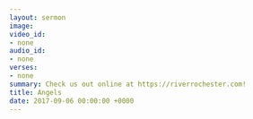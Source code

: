 ```yaml
---
layout: sermon
image: 
video_id:
- none
audio_id:
- none
verses:
- none
summary: Check us out online at https://riverrochester.com!
title: Angels
date: 2017-09-06 00:00:00 +0000
---
```

